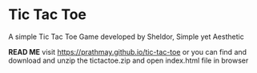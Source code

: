 # Tic Tac Toe
A simple Tic Tac Toe Game developed by Sheldor, Simple yet Aesthetic



**READ ME**
  visit https://prathmay.github.io/tic-tac-toe
  or you can find and download and unzip the tictactoe.zip and open index.html file in browser
